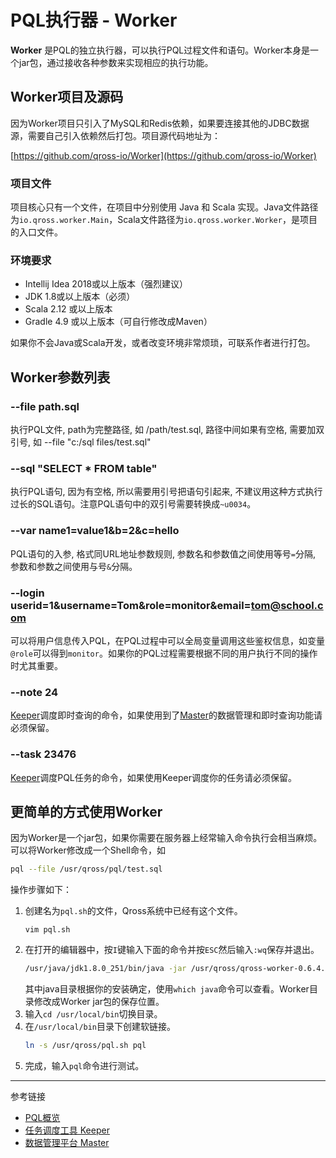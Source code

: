 # PQL执行器 - Worker 

**Worker** 是PQL的独立执行器，可以执行PQL过程文件和语句。Worker本身是一个jar包，通过接收各种参数来实现相应的执行功能。

## Worker项目及源码

因为Worker项目只引入了MySQL和Redis依赖，如果要连接其他的JDBC数据源，需要自己引入依赖然后打包。项目源代码地址为：

[https://github.com/qross-io/Worker](https://github.com/qross-io/Worker)

### 项目文件

项目核心只有一个文件，在项目中分别使用 Java 和 Scala 实现。Java文件路径为`io.qross.worker.Main`，Scala文件路径为`io.qross.worker.Worker`，是项目的入口文件。


### 环境要求

* Intellij Idea 2018或以上版本（强烈建议）
* JDK 1.8或以上版本（必须）
* Scala 2.12 或以上版本
* Gradle 4.9 或以上版本（可自行修改成Maven）

如果你不会Java或Scala开发，或者改变环境非常烦琐，可联系作者进行打包。

## Worker参数列表

### --file path.sql
执行PQL文件, path为完整路径, 如 /path/test.sql, 路径中间如果有空格, 需要加双引号, 如 --file "c:/sql files/test.sql"

### --sql "SELECT * FROM table"
执行PQL语句, 因为有空格, 所以需要用引号把语句引起来, 不建议用这种方式执行过长的SQL语句。注意PQL语句中的双引号需要转换成`~u0034`。

### --var name1=value1&b=2&c=hello
PQL语句的入参, 格式同URL地址参数规则, 参数名和参数值之间使用等号`=`分隔, 参数和参数之间使用与号`&`分隔。

### --login userid=1&username=Tom&role=monitor&email=tom@school.com
可以将用户信息传入PQL，在PQL过程中可以全局变量调用这些鉴权信息，如变量`@role`可以得到`monitor`。如果你的PQL过程需要根据不同的用户执行不同的操作时尤其重要。

### --note 24
[Keeper](/keeper/overview)调度即时查询的命令，如果使用到了[Master](/master/overview.md)的数据管理和即时查询功能请必须保留。

### --task 23476
[Keeper](/keeper/overview)调度PQL任务的命令，如果使用Keeper调度你的任务请必须保留。


## 更简单的方式使用Worker

因为Worker是一个jar包，如果你需要在服务器上经常输入命令执行会相当麻烦。可以将Worker修改成一个Shell命令，如
```sh
pql --file /usr/qross/pql/test.sql
```

操作步骤如下：

1. 创建名为`pql.sh`的文件，Qross系统中已经有这个文件。
    ```
    vim pql.sh
    ```
2. 在打开的编辑器中，按`I`键输入下面的命令并按`ESC`然后输入`:wq`保存并退出。
    ```sh
    /usr/java/jdk1.8.0_251/bin/java -jar /usr/qross/qross-worker-0.6.4.jar $*
    ```
    其中java目录根据你的安装确定，使用`which java`命令可以查看。Worker目录修改成Worker jar包的保存位置。
3. 输入`cd /usr/local/bin`切换目录。
4. 在`/usr/local/bin`目录下创建软链接。
    ```sh
    ln -s /usr/qross/pql.sh pql
    ```
5. 完成，输入`pql`命令进行测试。


---
参考链接

* [PQL概览](/pql/overview.md)
* [任务调度工具 Keeper](/keeper/overview.md)
* [数据管理平台 Master](/master/overview.md)